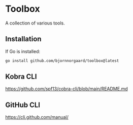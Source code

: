 # Toolbox
A collection of various tools.

## Installation
If Go is installed:

```sh
go install github.com/bjornnorgaard/toolbox@latest
```

## Kobra CLI

https://github.com/spf13/cobra-cli/blob/main/README.md

## GitHub CLI 

https://cli.github.com/manual/
